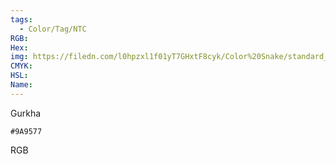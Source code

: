 ```yaml
---
tags:
  - Color/Tag/NTC
RGB:
Hex:
img: https://filedn.com/l0hpzxl1f01yT7GHxtF8cyk/Color%20Snake/standard_csv_to_svg/9A9577.svg
CMYK:
HSL:
Name:
---
```

Gurkha
```palette
#9A9577
```
RGB
